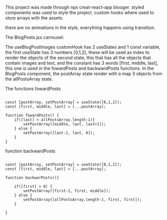 
This project was made through npx creat-react-app blooger.
styled components was used to style the project.
custom hooks where used to store arrays with the assets.

there are no animations in the style, everything happens using transition.

The BlogPosts.jsx carrousel:

The useBlogPostImages customHook has 2 useStates and 1 const variable, the first useState has 3 numbers [0,1,2], these will be used as index to render the objects of the second state, this that has all the objects that contain images and text, and the constant has 3 words [first, middle, last], this one is used in the fowardPosts and backwardPosts functions. In the BlogPosts component, the postArray state render with a map 3 objects from the allPostsArray state.

The functions fowardPosts

~~~ 

const [postArray, setPostArray] = useState([0,1,2]);
const [first, middle, last] = [...postArray]; 

function fowardPosts() {
    if([last] < allPostsArray.length-1){
        setPostArray([middle, last, last+1]);
    } else {
        setPostArray([last-1, last, 0]);
    }
}

~~~

function backwardPosts

~~~

const [postArray, setPostArray] = useState([0,1,2]);
const [first, middle, last] = [...postArray]; 

function backwarPosts(){

    if([first] > 0) {
        setPostArray([first-1, first, middle]);
    } else {
        setPostArray([allPostsArray.length-1, first, first]);
    }

}

~~~
